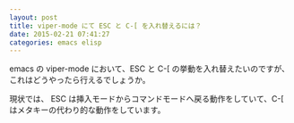 ```yaml
---
layout: post
title: viper-mode にて ESC と C-[ を入れ替えるには？
date: 2015-02-21 07:41:27
categories: emacs elisp
---
```

<p>emacs の viper-mode において、ESC と C-[ の挙動を入れ替えたいのですが、これはどうやったら行えるでしょうか。</p>

<p>現状では、 ESC は挿入モードからコマンドモードへ戻る動作をしていて、C-[ はメタキーの代わり的な動作をしています。</p>
